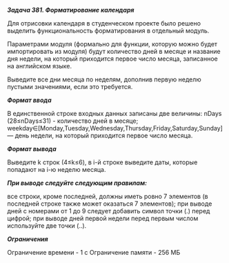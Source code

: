 ***Задача 381. Форматирование календаря***

Для отрисовки календаря в студенческом проекте было решено выделить функциональность форматирования в отдельный модуль.

Параметрами модуля (формально для функции, которую можно будет импортировать из модуля) будут количество дней в месяце и название дня недели, на который приходится первое число месяца, записанное на английском языке.

Выведите все дни месяца по неделям, дополнив первую неделю пустыми значениями, если это требуется.

***Формат ввода***

В единственной строке входных данных записаны две величины:
nDays (28≤nDays≤31) - количество дней в месяце;
weekday∈[Monday,Tuesday,Wednesday,Thursday,Friday,Saturday,Sunday] — день недели, на который приходится первое число месяца.

***Формат вывода***

Выведите 
k строк (4≤k≤6), в i-й строке выведите даты, которые попадают на i-ю неделю месяца.

***При выводе следуйте следующим правилам:***

все строки, кроме последней, должны иметь ровно 7 элементов (в последней строке также может оказаться 7 элементов);
при выводе дней с номерами от 1 до 9 следует добавить символ точки (.) перед цифрой;
при выводе дней первой недели перед первым числом используйте две точки (..).

***Ограничения***

Ограничение времени - 1 с
Ограничение памяти - 256 МБ
